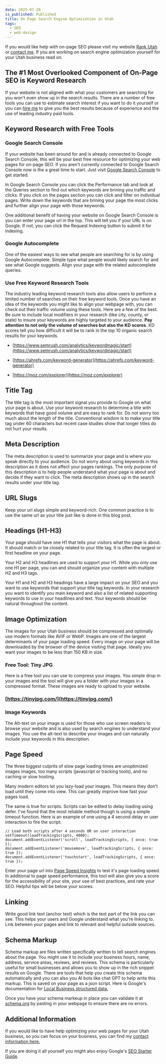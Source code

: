 ```yaml
---
date: 2025-07-26
is_published: Published
title: On Page Search Engine Optimization in Utah
tags:
  - SEO
  - web-design
---
```

If you would like help with on-page SEO please visit my website [Rank Utah](https://rankutah.com/) or [contact me](https://rankutah.com/#contact). If you are working on search engine optimization yourself for your Utah business read on.

## The #1 Most Overlooked Component of On-Page SEO is Keyword Research

If your website is not aligned with what your customers are searching for you won't even show up in the search results. There are a number of free tools you can use to estimate search interest if you want to do it yourself or you can [hire me](https://rankutah.com/#contact) to give you the best results because of experience and the use of leading industry paid tools.

## Keyword Research with Free Tools

### Google Search Console

If your website has been around for and is already connected to Google Search Console, this will be your best free resource for optimizing your web pages for on-page SEO. If you aren't currently connected to Google Search Console now is the a great time to start. Just visit [Google Search Console](https://search.google.com/) to get started.

In Google Search Console you can click the Performance tab and look at the Queries section to find out which keywords are brining you traffic and clicks. If you click on the pages section you can click and filter on individual pages. Write down the keywords that are brining your page the most clicks and further align your page with those keywords.

One additional benefit of having your website on Google Search Console is you can enter your page url in the top. This will tell you if your URL is on Google. If not, you can click the Request Indexing button to submit it for indexing.

### Google Autocomplete

One of the easiest ways to see what people are searching for is by using Google Autocomplete. Simple type what people would likely search for and see what Google suggests. Align your page with the related autocomplete queries.

### Use Free Keyword Research Tools

The industry leading keyword research tools also allow users to perform a limited number of searches on their free keyword tools. Once you have an idea of the keywords you might like to align your webpage with, you can check out their traffic volume using these tools. Here are a few of the best. Be sure to include local modifiers in your research (like city, county, or state) to insure your keywords are highly targeted to your audience. **Pay attention to not only the volume of searches but also the KD scores**. KD scores tell you how difficult it will be to rank in the top 10 organic search results for your keywords.

*   [https://www.semrush.com/analytics/keywordmagic/start](https://www.semrush.com/analytics/keywordmagic/start)
    
*   [https://ahrefs.com/keyword-generator](https://ahrefs.com/keyword-generator)
    
*   [https://moz.com/explorer](https://moz.com/explorer)
    

## Title Tag

The title tag is the most important signal you provide to Google on what your page is about. Use your keyword research to determine a title with keywords that have good volume and are easy to rank for. Do not worry too much about the length of the title. Conventional wisdom is to make your title tag under 60 characters but recent case studies show that longer titles do not hurt your results.

## Meta Description

The meta description is used to summarize your page and is where you speak directly to your audience. Do not worry about using keywords in this description as it does not affect your pages rankings. The only purpose of this description is to help people understand what your page is about and decide if they want to click. The meta description shows up in the search results under your title tag.

## URL Slugs

Keep your url slugs simple and keyword-rich. One common practice is to use the same url as your title just like is done in this blog post.

## Headings (H1-H3)

Your page should have one H1 that tells your visitors what the page is about. It should match or be closely related to your title tag. It is often the largest or first headline on your page.

Your H2 and H3 headlines are used to support your H1. While you only use one H1 per page, you can and should organize your content with multiple H2 and H3 tags.

Your H1 and H2 and H3 headings have a large impact on your SEO and you want to use keywords that support your title tag keywords. In your research you want to identify you main keyword and also a list of related supporting keywords to use in your headlines and text. Your keywords should be natural throughout the content.

## Image Optimization

The images for your Utah business should be compressed and optimally use modern formats like AVIF or WebP. Images are one of the largest determinants of your page loading speed. Every image on your page will be downloaded by the browser of the device visiting that page. Ideally you want your images to be less than 150 KB in size.

### Free Tool: Tiny JPG

Here is a free tool you can use to compress your images. You simple drop in your images and the tool will give you a folder with your images in a compressed format. These images are ready to upload to your website.

### [https://tinyjpg.com/](https://tinyjpg.com/)

### Image Keywords

The Alt-text on your image is used for those who use screen readers to browse your website and is also used by search engines to understand your images. You use the alt-text to describe your images and can naturally include your keywords in this description.

## Page Speed

The three biggest culprits of slow page loading times are unoptimized images images, too many scripts (javascript or tracking tools), and no caching or slow hosting.

Many modern editors let you lazy-load your images. This means they don't load until they come into view. This can greatly improve how fast your pages load.

The same is true for scripts. Scripts can be edited to delay loading using defer. I've found that the most reliable method though is using a simple timeout function. Here is an example of one using a 4 second delay or user interaction to fire the script.

```
// Load both scripts after 4 seconds OR on user interaction
setTimeout(loadTrackingScripts, 4000);
document.addEventListener('scroll', loadTrackingScripts, { once: true });
document.addEventListener('mousemove', loadTrackingScripts, { once: true });
document.addEventListener('touchstart', loadTrackingScripts, { once: true }); 
```

Enter your page url into [Page Speed Insights](https://pagespeed.web.dev) to test it's page loading speed. In additional to page speed performance, this tool will also give you a score for the accessibility of your site, your use of best practices, and rate your SEO. Helpful tips will be below your scores.

## Linking

Write good link text (anchor text) which is the text part of the link you can see. This helps your users and Google understand what you're linking to. Link between your pages and link to relevant and helpful outside sources.

## Schema Markup

Schema markup are files written specifically written to tell search engines about the page. You might use it to include your business hours, name, address, service areas, reviews, and reviews. This schema is particularly useful for small businesses and allows you to show up in the rich snippet results on Google. There are tools that help you create this schema automatically and you can also you AI bots like chat GPT to help write this markup. This is saved on your page as a json script. Here is Google's documentation for [Local Business structured data.](https://developers.google.com/search/docs/appearance/structured-data/local-business)

Once you have your schema markeup in place you can validate it at [schema.org](http://schema.org) by pasting in your webpage to ensure there are no errors.

## Additional Information

If you would like to have help optimizing your web pages for your Utah business, so you can focus on your business, you can find my [contact information here.](https://rankutah.com/#contact)

If you are doing it all yourself you might also enjoy Google's [SEO Starter Guide](https://developers.google.com/search/docs/fundamentals/seo-starter-guide).